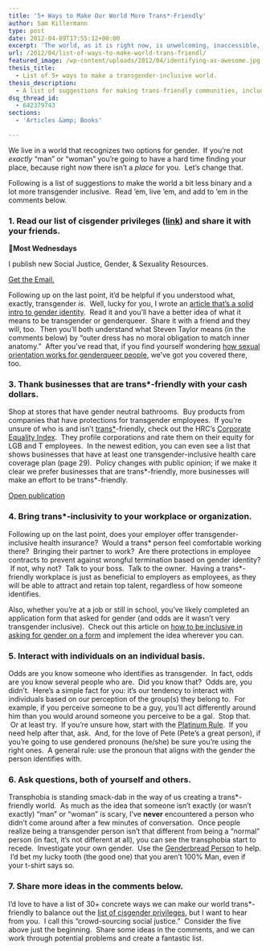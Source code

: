 ```yaml
---
title: '5+ Ways to Make Our World More Trans*-Friendly'
author: Sam Killermann
type: post
date: 2012-04-09T17:55:12+00:00
excerpt: 'The world, as it is right now, is unwelcoming, inaccessible, and dangerous for many folks who are trans*. Here are a few humble steps we can take to remedy that, in the spirit of social justice.'
url: /2012/04/list-of-ways-to-make-world-trans-friendl/
featured_image: /wp-content/uploads/2012/04/identifying-as-awesome.jpg
thesis_title:
  - List of 5+ ways to make a transgender-inclusive world.
thesis_description:
  - A list of suggestions for making trans-friendly communities, including a few easy things you can start doing right now, and some more in-depth suggestions that will take some work.
dsq_thread_id:
  - 642379743
sections:
  - 'Articles &amp; Books'

---
```

We live in a world that recognizes two options for gender.  If you&#8217;re not _exactly_ &#8220;man&#8221; or &#8220;woman&#8221; you&#8217;re going to have a hard time finding your place, because right now there isn&#8217;t a _place_ for you.  Let&#8217;s change that.

Following is a list of suggestions to make the world a bit less binary and a lot more transgender inclusive.  Read &#8217;em, live &#8217;em, and add to &#8217;em in the comments below.

<!--more-->

### 1. Read our list of cisgender privileges (<a title="30+ Examples of Cisgender Privilege" href="/2011/11/list-of-cisgender-privileges/" target="_blank">link</a>) and share it with your friends.

<aside class="heyHeyLook wednesdayEmail"><p><span class="icon">💌</span><strong>Most Wednesdays</strong></p><p>I publish new Social Justice, Gender, & Sexuality Resources.</p> <a class="button" title="Join my mailing list" href="http://bit.ly/2MmE28c" target="_blank"> Get the Email. </a> </aside> 


Following up on the last point, it&#8217;d be helpful if you understood what, exactly, transgender _is_.  Well, lucky for you, I wrote an <a title="Breaking through the binary: Gender explained using continuums" href="/2011/11/breaking-through-the-binary-gender-explained-using-continuums/" target="_blank">article that&#8217;s a solid intro to gender identity</a>.  Read it and you&#8217;ll have a better idea of what it means to be transgender or genderqueer.  Share it with a friend and they will, too.  Then you&#8217;ll both understand what Steven Taylor means (in the comments below) by &#8220;outer dress has no moral obligation to match inner anatomy.&#8221;  After you&#8217;ve read that, if you find yourself wondering <a title="Sexual Orientation for the Genderqueer Person" href="/2012/02/sexual-orientation-for-the-genderqueer/" target="_blank">how sexual orientation works for genderqueer people</a>, we&#8217;ve got you covered there, too.

### 3. Thank businesses that are trans*-friendly with your cash dollars.

Shop at stores that have gender neutral bathrooms.  Buy products from companies that have protections for transgender employees.  If you&#8217;re unsure of who is and isn&#8217;t [trans*][1]-friendly, check out the HRC&#8217;s <a title="Corporate Equality Index 2012" href="http://issuu.com/humanrightscampaign/docs/corporateequalityindex_2012" target="_blank">Corporate Equality Index</a>.  They profile corporations and rate them on their equity for LGB and T employees.  In the newest edition, you can even see a list that shows businesses that have at least one transgender-inclusive health care coverage plan (page 29).  Policy changes with public opinion; if we make it clear we prefer businesses that are trans\*-friendly, more businesses will make an effort to be trans\*-friendly.

<div>
  <p>
  </p>
  
  <div style="width: 420px; text-align: left;">
    <a href="http://issuu.com/humanrightscampaign/docs/corporateequalityindex_2012?mode=window&backgroundColor=%23222222" target="_blank">Open publication</a>
  </div>
  
  <h3>
    4. Bring trans*-inclusivity to your workplace or organization.
  </h3>
  
  <p>
    Following up on the last point, does your employer offer transgender-inclusive health insurance?  Would a trans* person feel comfortable working there?  Bringing their partner to work?  Are there protections in employee contracts to prevent against wrongful termination based on gender identity?  If not, why not?  Talk to your boss.  Talk to the owner.  Having a trans*-friendly workplace is just as beneficial to employers as employees, as they will be able to attract and retain top talent, regardless of how someone identifies.
  </p>
  
  <p>
    Also, whether you&#8217;re at a job or still in school, you&#8217;ve likely completed an application form that asked for gender (and odds are it wasn&#8217;t very transgender inclusive).  Check out this article on <a title="How can I make the gender question on an application form more inclusive?" href="/2012/06/how-can-i-make-the-gender-question-on-an-application-form-more-inclusive/" target="_blank">how to be inclusive in asking for gender on a form</a> and implement the idea wherever you can.
  </p>
  
  <h3>
    5. Interact with individuals on an individual basis.
  </h3>
  
  <p>
    Odds are you know someone who identifies as transgender.  In fact, odds are you know several people who are.  Did you know that?  Odds are, you didn&#8217;t.  Here&#8217;s a simple fact for you: it&#8217;s our tendency to interact with individuals based on our perception of the group(s) they belong to.  For example, if you perceive someone to be a guy, you&#8217;ll act differently around him than you would around someone you perceive to be a gal.  Stop that.  Or at least try.  If you&#8217;re unsure how, start with the <a title="The Corruption of the Golden Rule" href="/2011/12/the-corruption-of-the-golden-rule/" target="_blank">Platinum Rule</a>.  If you need help after that, ask.  And, for the love of Pete (Pete&#8217;s a great person), if you&#8217;re going to use gendered pronouns (he/she) be sure you&#8217;re using the right ones.  A general rule: use the pronoun that aligns with the gender the person identifies with.
  </p>
  
  <h3>
    6. Ask questions, both of yourself and others.
  </h3>
  
  <p>
    Transphobia is standing smack-dab in the way of us creating a trans*-friendly world.  As much as the idea that someone isn&#8217;t exactly (or wasn&#8217;t exactly) &#8220;man&#8221; or &#8220;woman&#8221; is scary, I&#8217;ve <strong>never</strong> encountered a person who didn&#8217;t come around after a few minutes of conversation.  Once people realize being a transgender person isn&#8217;t that different from being a &#8220;normal&#8221; person (in fact, it&#8217;s not different at all), you can see the transphobia start to recede.  Investigate your own gender.  Use the <a title="The Genderbread Person v2.0" href="/2012/03/the-genderbread-person-v2-0/" target="_blank">Genderbread Person</a> to help.  I&#8217;d bet my lucky tooth (the good one) that you aren&#8217;t 100% Man, even if your t-shirt says so.
  </p>
  
  <h3>
    7. Share more ideas in the comments below.
  </h3>
  
  <p>
    I&#8217;d love to have a list of 30+ concrete ways we can make our world trans*-friendly to balance out the <a title="30+ Examples of Cisgender Privilege" href="/2011/11/list-of-cisgender-privileges/" target="_blank">list of cisgender privileges</a>, but I want to hear from you.  I call this &#8220;crowd-sourcing social justice.&#8221;  Consider the five above just the beginning.  Share some ideas in the comments, and we can work through potential problems and create a fantastic list.
  </p>
</div>

 [1]: /2012/05/what-does-the-asterisk-in-trans-stand-for/ "What does the asterisk in “trans*” stand for?"